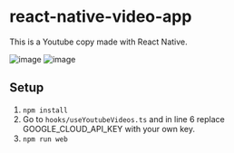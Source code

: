 # react-native-video-app

This is a Youtube copy made with React Native.

![image](https://user-images.githubusercontent.com/24472778/112767077-4ba9e500-8fda-11eb-8f20-f0b5313e2d01.png)
![image](https://user-images.githubusercontent.com/24472778/112767082-56fd1080-8fda-11eb-8d0f-a24f9281d4da.png)


## Setup

1. `npm install`
2. Go to `hooks/useYoutubeVideos.ts` and in line 6 replace GOOGLE_CLOUD_API_KEY with your own key.
2. `npm run web`
